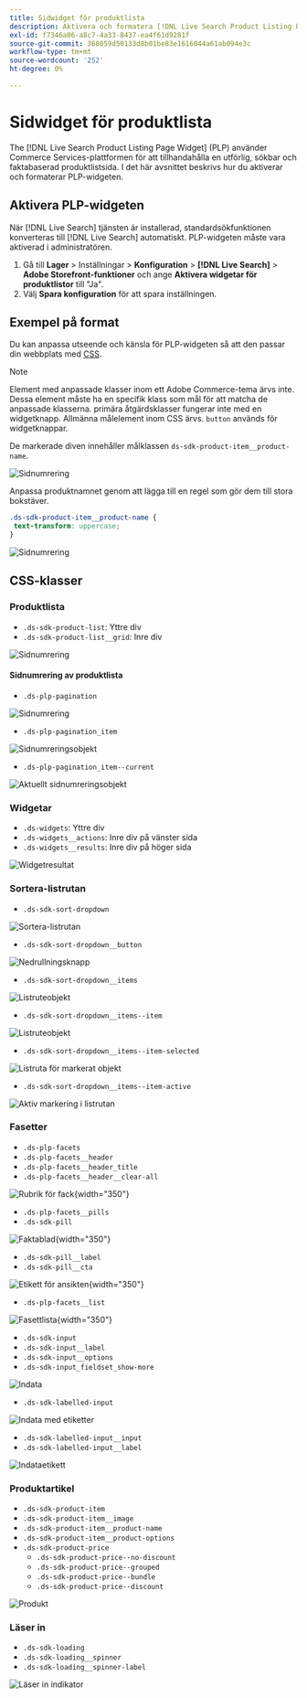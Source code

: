 ```yaml
---
title: Sidwidget för produktlista
description: Aktivera och formatera [!DNL Live Search Product Listing Page Widget]
exl-id: f7346a06-a8c7-4a33-8437-ea4f61d9281f
source-git-commit: 368059d50133d8b01be83e1616044a61ab094e3c
workflow-type: tm+mt
source-wordcount: '252'
ht-degree: 0%

---
```


# Sidwidget för produktlista

The [!DNL Live Search Product Listing Page Widget] (PLP) använder Commerce Services-plattformen för att tillhandahålla en utförlig, sökbar och faktabaserad produktlistsida. I det här avsnittet beskrivs hur du aktiverar och formaterar PLP-widgeten.

## Aktivera PLP-widgeten

När [!DNL Live Search] tjänsten är installerad, standardsökfunktionen konverteras till [!DNL Live Search] automatiskt.
PLP-widgeten måste vara aktiverad i administratören.

1. Gå till **Lager** > Inställningar > **Konfiguration** > **[!DNL Live Search]** > **Adobe Storefront-funktioner** och ange **Aktivera widgetar för produktlistor** till &quot;Ja&quot;.
1. Välj **Spara konfiguration** för att spara inställningen.

## Exempel på format

Du kan anpassa utseende och känsla för PLP-widgeten så att den passar din webbplats med [CSS](https://developer.adobe.com/commerce/frontend-core/guide/css/).

>[!NOTE]
>
>Element med anpassade klasser inom ett Adobe Commerce-tema ärvs inte. Dessa element måste ha en specifik klass som mål för att matcha de anpassade klasserna. primära åtgärdsklasser fungerar inte med en widgetknapp.
>Allmänna målelement inom CSS ärvs. `button` används för widgetknappar.

De markerade diven innehåller målklassen `ds-sdk-product-item__product-name`.

![Sidnumrering](assets/plp-css-example.png)

Anpassa produktnamnet genom att lägga till en regel som gör dem till stora bokstäver.

```css
.ds-sdk-product-item__product-name {
 text-transform: uppercase;
}
```

![Sidnumrering](assets/plp-css-example-after.png)

## CSS-klasser

### Produktlista

* `.ds-sdk-product-list`: Yttre div
* `.ds-sdk-product-list__grid`: Inre div

![Sidnumrering](assets/plp-css-product-list.png)

#### Sidnumrering av produktlista

* `.ds-plp-pagination`

![Sidnumrering](assets/plp-css-pagination.png)

* `.ds-plp-pagination_item`

![Sidnumreringsobjekt](assets/plp-css-pagination-item.png)

* `.ds-plp-pagination_item--current`

![Aktuellt sidnumreringsobjekt](assets/plp-css-pagination-item-current.png)

### Widgetar

* `.ds-widgets`: Yttre div
* `.ds-widgets__actions`: Inre div på vänster sida
* `.ds-widgets__results`: Inre div på höger sida

![Widgetresultat](assets/plp-css-widgets.png)

### Sortera-listrutan

* `.ds-sdk-sort-dropdown`

![Sortera-listrutan](assets/plp-css-dropdown.png)

* `.ds-sdk-sort-dropdown__button`

![Nedrullningsknapp](assets/plp-css-dropdown-button.png)

* `.ds-sdk-sort-dropdown__items`

![Listruteobjekt](assets/plp-css-dropdown-items.png)

* `.ds-sdk-sort-dropdown__items--item`

![Listruteobjekt](assets/plp-css-dropdown-item.png)

* `.ds-sdk-sort-dropdown__items--item-selected`

![Listruta för markerat objekt](assets/plp-css-dropdown-selected.png)

* `.ds-sdk-sort-dropdown__items--item-active`

![Aktiv markering i listrutan](assets/plp-css-dropdown-active.png)

### Fasetter

* `.ds-plp-facets`
* `.ds-plp-facets__header`
* `.ds-plp-facets__header_title`
* `.ds-plp-facets__header__clear-all`

![Rubrik för fack](assets/plp-css-facets-title-clear.png){width="350"}

* `.ds-plp-facets__pills`
* `.ds-sdk-pill`

![Faktablad](assets/plp-css-facets-pill.png){width="350"}

* `.ds-sdk-pill__label`
* `.ds-sdk-pill__cta`

![Etikett för ansikten](assets/plp-css-pill-label-cta.png){width="350"}

* `.ds-plp-facets__list`

![Fasettlista](assets/plp-css-facets-list.png){width="350"}

* `.ds-sdk-input`
* `.ds-sdk-input__label`
* `.ds-sdk-input__options`
* `.ds-sdk-input_fieldset_show-more`

![Indata](assets/plp-css-sdk-input.png)

* `.ds-sdk-labelled-input`

![Indata med etiketter](assets/plp-css-labelled-input.png)

* `.ds-sdk-labelled-input__input`
* `.ds-sdk-labelled-input__label`

![Indataetikett](assets/plp-css-labelled-input-label.png)

### Produktartikel

* `.ds-sdk-product-item`
* `.ds-sdk-product-item__image`
* `.ds-sdk-product-item__product-name`
* `.ds-sdk-product-item__product-options`
* `.ds-sdk-product-price`
   * `.ds-sdk-product-price--no-discount`
   * `.ds-sdk-product-price--grouped`
   * `.ds-sdk-product-price--bundle`
   * `.ds-sdk-product-price--discount`

![Produkt](assets/plp-css-product.png)

### Läser in

* `.ds-sdk-loading`
* `.ds-sdk-loading__spinner`
* `.ds-sdk-loading__spinner-label`

![Läser in indikator](assets/plp-css-loading.png)
